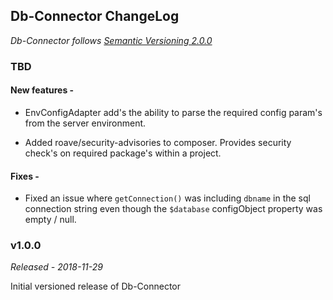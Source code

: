 ## Db-Connector ChangeLog
*Db-Connector follows [Semantic Versioning 2.0.0](https://semver.org/)*

### TBD
#### New features -
- EnvConfigAdapter add's the ability to parse the required config param's from
the server environment.

- Added roave/security-advisories to composer. Provides security check's on
required package's within a project.

#### Fixes -
- Fixed an issue where `getConnection()` was including `dbname` in the sql 
connection string even though the `$database` configObject property was empty / null.

### v1.0.0
*Released - 2018-11-29*

Initial versioned release of Db-Connector